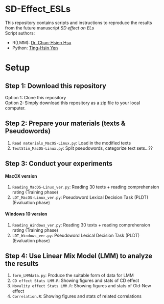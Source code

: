 # SD-Effect_ESLs
This repository contains scripts and instructions to reproduce the results from the future manuscript *SD effect on ELs*  
Script authors:  
- R(LMM): [Dr. Chun-Hsien Hsu](https://github.com/deltaphase)  
- Python: [Ting-Hsin Yen](https://github.com/DHCLAIRE)


# Setup
## Step 1: Download this repository
Option 1: Clone this repository  
Option 2: Simply download this repository as a zip file to your local computer.  

## Step 2: Prepare your materials (texts & Pseudowords)
1. `Read materials_MacOS-Linux.py`: Load in the modified texts
2. `TextStim_MacOS-Linux.py`: Split pseudowords, categorize text sets...??

## Step 3: Conduct your experiments
#### MacOX version
1. `Reading_MacOS-Linux_ver.py`: Reading 30 texts + reading comprehension rating (Training phase)
2. `LDT_MacOS-Linux_ver.py`: Pseudoword Lexical Decision Task (PLDT) (Evaluation phase)
#### Windows 10 version
1. `Reading_Windows_ver.py`: Reading 30 texts + reading comprehension rating (Training phase)
2. `LDT_Windows_ver.py`: Pseudoword Lexical Decision Task (PLDT) (Evaluation phase)

## Step 4: Use Linear Mix Model (LMM) to analyze the results
1. `form_LMMdata.py`: Produce the suitable form of data for LMM
2. `CD effect Stats LMM.R`: Showing figures and stats of CD effect
3. `Novality effect Stats LMM.R`: Showing figures and stats of Old-New effect
4. `Correlation.R`: Showing figures and stats of related correlations

